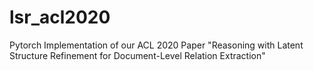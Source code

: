 # lsr_acl2020
Pytorch Implementation of our ACL 2020 Paper  "Reasoning with Latent Structure Refinement for Document-Level Relation Extraction"

